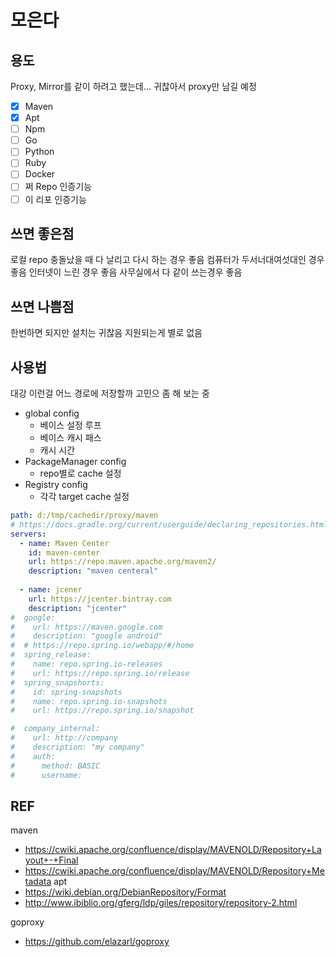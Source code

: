 # 모은다 

## 용도

Proxy, Mirror를 같이 하려고 했는데... 귀찮아서 proxy만 남길 예정

- [x] Maven
- [x] Apt
- [ ] Npm
- [ ] Go
- [ ] Python
- [ ] Ruby
- [ ] Docker
- [ ] 쩌 Repo 인증기능
- [ ] 이 리포 인증기능 

## 쓰면 좋은점
로컬 repo 충돌났을 때 다 날리고 다시 하는 경우 좋음
컴퓨터가 두서너대여섯대인 경우 좋음
인터넷이 느린 경우 좋음
사무실에서 다 같이 쓰는경우 좋음

## 쓰면 나쁨점
한번하면 되지만 설치는 귀찮음
지원되는게 별로 없음

## 사용법

대강 이런걸 어느 경로에 저장할까 고민으 좀 해 보는 중

- global config
  - 베이스 설정 루프
  - 베이스 캐시 패스
  - 캐시 시간
- PackageManager config
  - repo별로 cache 설정
- Registry config
  - 각각 target cache 설정
```yaml
path: d:/tmp/cachedir/proxy/maven
# https://docs.gradle.org/current/userguide/declaring_repositories.html
servers:
  - name: Maven Center
    id: maven-center
    url: https://repo.maven.apache.org/maven2/
    description: "maven centeral"
    
  - name: jcener
    url: https://jcenter.bintray.com
    description: "jcenter"
#  google:
#    url: https://maven.google.com
#    description: "google android"
#  # https://repo.spring.io/webapp/#/home
#  spring_release:
#    name: repo.spring.io-releases
#    url: https://repo.spring.io/release
#  spring_snapshorts:
#    id: spring-snapshots
#    name: repo.spring.io-snapshots
#    url: https://repo.spring.io/snapshot

#  company_internal:
#    url: http://company
#    description: "my company"
#    auth:
#      method: BASIC
#      username:
```

## REF

maven
* https://cwiki.apache.org/confluence/display/MAVENOLD/Repository+Layout+-+Final
* https://cwiki.apache.org/confluence/display/MAVENOLD/Repository+Metadata
apt
* https://wiki.debian.org/DebianRepository/Format
* http://www.ibiblio.org/gferg/ldp/giles/repository/repository-2.html

goproxy
* https://github.com/elazarl/goproxy
